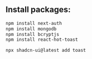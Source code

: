 

## Install packages:


```bash
npm install next-auth
npm install mongodb
npm install bcryptjs
npm install react-hot-toast

npx shadcn-ui@latest add toast
```
